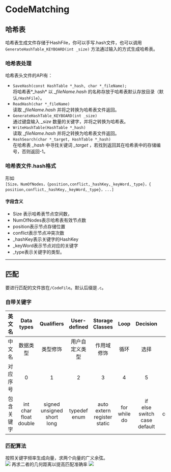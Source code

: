 # CodeMatching
## 哈希表
 哈希表生成文件存储于HashFile，你可以手写.hash文件，也可以调用 `GenerateHashTable_KEYBOARD(int _size)` 方法通过输入的方式生成哈希表。
 ### 哈希表处理
 哈希表头文件的API有：
* `SaveHash(const HashTable *_hash, char *_fileName);`  
  将哈希表*_hash* 以 *_fileName.hash* 的名称存放于哈希表默认存放目录（默认` /HashFile `）。
* `ReadHash(char *_fileName)`  
  读取 *_fileName.hash* 并将之转换为哈希表文件返回。
* `GenerateHashTable_KEYBOARD(int _size)`  
  通过键盘输入 *_size* 数量的关键字，并将之转换为哈希表。
* `WriteHashTable(HashTable *_hash)`  
  读取 *_fileName.hash* 并将之转换为哈希表文件返回。
* `HashSearch(char *_target, HashTable *_hash)`  
  在哈希表 *_hash* 中寻找关键词 *_target* ，若找到返回其在哈希表中的存储编号，否则返回-1。
 ### 哈希表文件.hash格式
形如  
`[Size，NumOfNodes，{position,conflict,_hashKey,_keyWord,_type}，{ position,conflict,_hashKey,_keyWord,_type}，...]`  
#### 字段含义
* Size 表示哈希表节点空间数，
* NumOfNodes表示哈希表有效节点数
* position表示节点存储位置
* conflict表示节点冲突次数
* _hashKey表示关键字的HashKey
* _keyWord表示节点对应的关键字
* _type表示关键字的类型。  
***
## 匹配
 要进行匹配的文件放在`/CodeFile`。默认后缀是`.c`。
 ### 自带关键字
| 英文名 | Data types | Qualifiers | User-defined | Storage Classes | Loop | Decision | Jump | Derived | Function | Others |  
| :-- | :-: | :--: | :----: | :----: | :----: | :----: | :----: | :----: | :----: | :----: |
| 中文名 | 数据类型 | 类型修饰 | 用户自定义类型 | 作用域修饰 | 循环 | 选择 | 跳转 | 派生 | 方法 | 其他 |
| 对应序号 | 0 | 1 | 2 | 3 | 4 | 5 | 6 | 7 | 8 | 9 |
| 包含关键字 | int<br/>char<br/>float<br/>double |signed<br/>unsigned<br/>short<br/>long |typedef<br/>enum |auto<br/>extern<br/>register<br/>static| for<br/>while<br/>do | if<br/>else<br/>switch<br/>case<br/>default | goto<br/>continue<br/>break | struct<br/>union | void<br/>return | const<br/>volatile<br/>sizeof |
           
### 匹配算法
按照关键字频率生成向量，求两个向量的广义余弦。  
![](http://latex.codecogs.com/gif.latex?\\S(X_i,X_j)=\frac{X^T_iX_j}{|X_i|\cdot|X_j|})  
再求二者的几何距离以提高匹配准确率  
![](http://latex.codecogs.com/gif.latex?\\D(X_i,X_j)=|X_i-X_j|=\sqrt{({X_i-X_j})^T({X_i-X_j})})  


